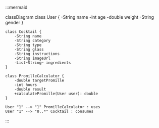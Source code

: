 :::mermaid

classDiagram
    class User {
        -String name
        -int age
        -double weight
        -String gender
    }

    class Cocktail {
        -String name
        -String category
        -String type
        -String glass
        -String instructions
        -String imageUrl
        -List~String~ ingredients
    }

    class PromilleCalculator {
        -double targetPromille
        -int hours
        -double result
        +calculatePromille(User user): double
    }

    User "1" --> "1" PromilleCalculator : uses
    User "1" --> "0..*" Cocktail : consumes

:::